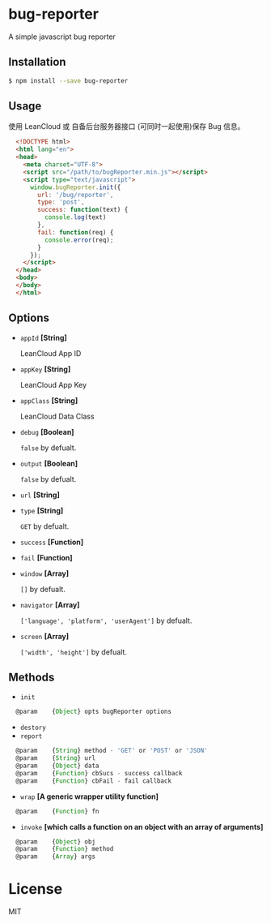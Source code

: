 # bug-reporter
A simple javascript bug reporter


## Installation

``` bash
$ npm install --save bug-reporter
```


## Usage

使用 LeanCloud 或 自备后台服务器接口 (可同时一起使用)保存 Bug 信息。

``` html
  <!DOCTYPE html>
  <html lang="en">
  <head>
    <meta charset="UTF-8">
    <script src="/path/to/bugReporter.min.js"></script>
    <script type="text/javascript">
      window.bugReporter.init({
        url: '/bug/reporter',
        type: 'post',
        success: function(text) {
          console.log(text)
        },
        fail: function(req) {
          console.error(req);
        }
      });
    </script>
  </head>
  <body>
  </body>
  </html>
```


## Options

* `appId` **[String]**

  LeanCloud App ID

* `appKey` **[String]**

  LeanCloud App Key

* `appClass` **[String]**

  LeanCloud Data Class

* `debug` **[Boolean]**

  `false` by defualt.

* `output` **[Boolean]**

  `false` by defualt.

* `url` **[String]**
* `type` **[String]**

  `GET` by defualt.

* `success` **[Function]**
* `fail` **[Function]**

* `window` **[Array]**

  `[]` by defualt.

* `navigator` **[Array]**

  `['language', 'platform', 'userAgent']` by defualt.

* `screen` **[Array]**

  `['width', 'height']` by defualt.


## Methods

* `init`

``` js
  @param    {Object} opts bugReporter options
```

* `destory`
* `report`

``` js
  @param    {String} method - 'GET' or 'POST' or 'JSON'
  @param    {String} url
  @param    {Object} data
  @param    {Function} cbSucs - success callback
  @param    {Function} cbFail - fail callback
```

* `wrap` **[A generic wrapper utility function]**

``` js
  @param    {Function} fn
```

* `invoke` **[which calls a function on an object with an array of arguments]**

``` js
  @param    {Object} obj
  @param    {Function} method
  @param    {Array} args
```

# License

MIT
